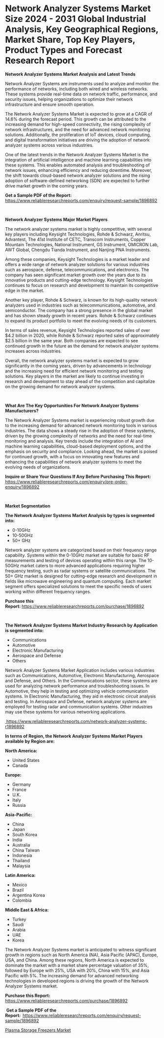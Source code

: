 <p><h1>Network Analyzer Systems Market Size 2024 - 2031 Global Industrial Analysis, Key Geographical Regions, Market Share, Top Key Players, Product Types and Forecast Research Report</h1></p><p><strong>Network Analyzer Systems Market Analysis and Latest Trends</strong></p>
<p><p>Network Analyzer Systems are instruments used to analyze and monitor the performance of networks, including both wired and wireless networks. These systems provide real-time data on network traffic, performance, and security issues, helping organizations to optimize their network infrastructure and ensure smooth operation.</p><p>The Network Analyzer Systems Market is expected to grow at a CAGR of 14.6% during the forecast period. This growth can be attributed to the increasing demand for high-speed connectivity, the rising complexity of network infrastructures, and the need for advanced network monitoring solutions. Additionally, the proliferation of IoT devices, cloud computing, and digital transformation initiatives are driving the adoption of network analyzer systems across various industries.</p><p>One of the latest trends in the Network Analyzer Systems Market is the integration of artificial intelligence and machine learning capabilities into these systems. This enables automated analysis and troubleshooting of network issues, enhancing efficiency and reducing downtime. Moreover, the shift towards cloud-based network analyzer solutions and the rising adoption of software-defined networking (SDN) are expected to further drive market growth in the coming years.</p></p>
<p><strong>Get a Sample PDF of the Report:&nbsp;</strong> <a href="https://www.reliableresearchreports.com/enquiry/request-sample/1896892">https://www.reliableresearchreports.com/enquiry/request-sample/1896892</a></p>
<p>&nbsp;</p>
<p><strong>Network Analyzer Systems Major Market Players</strong></p>
<p><p>The network analyzer systems market is highly competitive, with several key players including Keysight Technologies, Rohde & Schwarz, Anritsu, Advantest, The 41st Institute of CETC, Transcom Instruments, Copper Mountain Technologies, National Instrument, GS Instrument, OMICRON Lab, AWT Global, Chengdu Tianda Instrument, and Nanjing PNA Instruments.</p><p>Among these companies, Keysight Technologies is a market leader and offers a wide range of network analyzer solutions for various industries such as aerospace, defense, telecommunications, and electronics. The company has seen significant market growth over the years due to its innovative products and cutting-edge technology. Keysight Technologies continues to focus on research and development to maintain its competitive edge in the market.</p><p>Another key player, Rohde & Schwarz, is known for its high-quality network analyzers used in industries such as telecommunications, automotive, and semiconductor. The company has a strong presence in the global market and has shown steady growth in recent years. Rohde & Schwarz continues to expand its product portfolio to meet the evolving needs of its customers.</p><p>In terms of sales revenue, Keysight Technologies reported sales of over $4.2 billion in 2020, while Rohde & Schwarz reported sales of approximately $2.5 billion in the same year. Both companies are expected to see continued growth in the future as the demand for network analyzer systems increases across industries.</p><p>Overall, the network analyzer systems market is expected to grow significantly in the coming years, driven by advancements in technology and the increasing need for efficient network monitoring and testing solutions. Key players in the market are likely to continue investing in research and development to stay ahead of the competition and capitalize on the growing demand for network analyzer systems.</p></p>
<p>&nbsp;</p>
<p><strong>What Are The Key Opportunities For Network Analyzer Systems Manufacturers?</strong></p>
<p><p>The Network Analyzer Systems market is experiencing robust growth due to the increasing demand for advanced network monitoring tools in various industries. The data shows a steady rise in the adoption of these systems, driven by the growing complexity of networks and the need for real-time monitoring and analysis. Key trends include the integration of AI and machine learning capabilities, cloud-based deployment options, and the emphasis on security and compliance. Looking ahead, the market is poised for continued growth, with a focus on innovating new features and enhancing the capabilities of network analyzer systems to meet the evolving needs of organizations.</p></p>
<p><strong>Inquire or Share Your Questions If Any Before Purchasing This Report:</strong> <a href="https://www.reliableresearchreports.com/enquiry/pre-order-enquiry/1896892">https://www.reliableresearchreports.com/enquiry/pre-order-enquiry/1896892</a></p>
<p>&nbsp;</p>
<p><strong>Market Segmentation</strong></p>
<p><strong>The Network Analyzer Systems Market Analysis by types is segmented into:</strong></p>
<p><ul><li>0-10GHz</li><li>10-50GHz</li><li>50+ GHz</li></ul></p>
<p><p>Network analyzer systems are categorized based on their frequency range capability. Systems within the 0-10GHz market are suitable for basic RF measurements and testing of devices operating within this range. The 10-50GHz market caters to more advanced applications requiring higher frequency testing, such as radar systems or satellite communications. The 50+ GHz market is designed for cutting-edge research and development in fields like microwave engineering and quantum computing. Each market segment offers specialized solutions to meet the specific needs of users working within different frequency ranges.</p></p>
<p><strong>Purchase this Report:&nbsp;</strong><a href="https://www.reliableresearchreports.com/purchase/1896892">https://www.reliableresearchreports.com/purchase/1896892</a></p>
<p>&nbsp;</p>
<p><strong>The Network Analyzer Systems Market Industry Research by Application is segmented into:</strong></p>
<p><ul><li>Communications</li><li>Automotive</li><li>Electronic Manufacturing</li><li>Aerospace and Defense</li><li>Others</li></ul></p>
<p><p>Network Analyzer Systems Market Application includes various industries such as Communications, Automotive, Electronic Manufacturing, Aerospace and Defense, and Others. In the Communications sector, these systems are used for analyzing network performance and troubleshooting issues. In Automotive, they help in testing and optimizing vehicle communication systems. In Electronic Manufacturing, they aid in electronic circuit analysis and testing. In Aerospace and Defense, network analyzer systems are employed for testing radar and communication systems. Other industries may use these systems for various networking applications.</p></p>
<p><a href="https://www.reliableresearchreports.com/network-analyzer-systems-r1896892">&nbsp;https://www.reliableresearchreports.com/network-analyzer-systems-r1896892</a></p>
<p><strong>In terms of Region, the Network Analyzer Systems Market Players available by Region are:</strong></p>
<p>
    <p> <strong> North America: </strong>
        <ul>
            <li>United States</li>
            <li>Canada</li>
        </ul>
        </p> 
    <p> <strong> Europe: </strong>
        <ul>
            <li>Germany</li>
            <li>France</li>
            <li>U.K.</li>
            <li>Italy</li>
            <li>Russia</li>
        </ul>
        </p> 
    <p> <strong> Asia-Pacific: </strong>
        <ul>
            <li>China</li>
            <li>Japan</li>
            <li>South Korea</li>
            <li>India</li>
            <li>Australia</li>
            <li>China Taiwan</li>
            <li>Indonesia</li>
            <li>Thailand</li>
            <li>Malaysia</li>
        </ul>
        </p> 
    <p> <strong> Latin America: </strong>
        <ul>
            <li>Mexico</li>
            <li>Brazil</li>
            <li>Argentina Korea</li>
            <li>Colombia</li>
        </ul>
        </p> 
    <p> <strong> Middle East & Africa: </strong>
        <ul>
            <li>Turkey</li>
            <li>Saudi</li>
            <li>Arabia</li>
            <li>UAE</li>
            <li>Korea</li>
        </ul>
    </p>
    </p>
<p><p>The Network Analyzer Systems market is anticipated to witness significant growth in regions such as North America (NA), Asia Pacific (APAC), Europe, USA, and China. Among these regions, North America is expected to dominate the market with a market share percentage valuation of 35%, followed by Europe with 25%, USA with 20%, China with 15%, and Asia Pacific with 5%. The increasing demand for advanced networking technologies in developed regions is driving the growth of the Network Analyzer Systems market.</p></p>
<p><strong>Purchase this Report: </strong><a href="https://www.reliableresearchreports.com/purchase/1896892">https://www.reliableresearchreports.com/purchase/1896892</a></p>
<p>&nbsp;<strong>Get a Sample PDF of the Report:&nbsp;&nbsp;</strong><a href="https://www.reliableresearchreports.com/enquiry/request-sample/1896892">https://www.reliableresearchreports.com/enquiry/request-sample/1896892</a></p>
<p><strong></strong></p>
<p><p><a href="https://view.publitas.com/reportprime-1/plasma-storage-freezers-market-forecast-global-market-trends-and-analysis-from-2024-to-2031-covered-in-108-pages/">Plasma Storage Freezers Market</a></p></p>